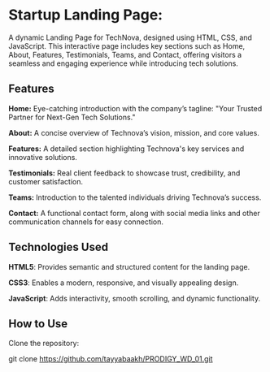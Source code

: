 # Startup Landing Page:

A dynamic Landing Page for TechNova, designed using HTML, CSS, and JavaScript. This interactive page includes key sections such as Home, About, Features, Testimonials, Teams, and Contact, offering visitors a seamless and engaging experience while introducing  tech solutions.

## Features

__Home:__
Eye-catching introduction with the company’s tagline: "Your Trusted Partner for Next-Gen Tech Solutions."

__About:__
A concise overview of Technova’s vision, mission, and core values.

__Features:__
A detailed section highlighting Technova's key services and innovative solutions.

__Testimonials:__
Real client feedback to showcase trust, credibility, and customer satisfaction.

__Teams:__
Introduction to the talented individuals driving Technova’s success.

__Contact:__
A functional contact form, along with social media links and other communication channels for easy connection.

## Technologies Used

__HTML5__:
Provides semantic and structured content for the landing page.

__CSS3__:
Enables a modern, responsive, and visually appealing design.

__JavaScript__:
Adds interactivity, smooth scrolling, and dynamic functionality.

## How to Use

Clone the repository:

git clone https://github.com/tayyabaakh/PRODIGY_WD_01.git  


